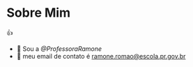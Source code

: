 # Sobre Mim

👍

- 👋 Sou a *@ProfessoraRamone*
- 👀 meu email de contato é ramone.romao@escola.pr.gov.br


